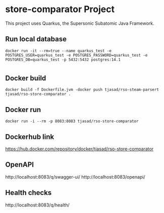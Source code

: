 # store-comparator Project

This project uses Quarkus, the Supersonic Subatomic Java Framework.

## Run local database

```shell script
docker run -it --rm=true --name quarkus_test -e POSTGRES_USER=quarkus_test -e POSTGRES_PASSWORD=quarkus_test -e POSTGRES_DB=quarkus_test -p 5432:5432 postgres:14.1
```

#  

## Docker build

```shell script
docker build -f Dockerfile.jvm -docker push tjasad/rso-steam-parsert tjasad/rso-store-comparator .
```

## Docker run

```shell script
docker run -i --rm -p 8083:8083 tjasad/rso-store-comparator
```

## Dockerhub link

https://hub.docker.com/repository/docker/tjasad/rso-store-comparator

## OpenAPI

http://localhost:8083/q/swagger-ui/
http://localhost:8083/openapi/

## Health checks

http://localhost:8083/q/health/

